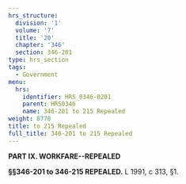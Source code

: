 ```yaml
---
hrs_structure:
  division: '1'
  volume: '7'
  title: '20'
  chapter: '346'
  section: 346-201
type: hrs_section
tags:
  - Government
menu:
  hrs:
    identifier: HRS_0346-0201
    parent: HRS0346
    name: 346-201 to 215 Repealed
weight: 8770
title: to 215 Repealed
full_title: 346-201 to 215 Repealed
---
```

**PART IX. WORKFARE--REPEALED**

**§§346-201 to 346-215 REPEALED.** L 1991, c 313, §1.